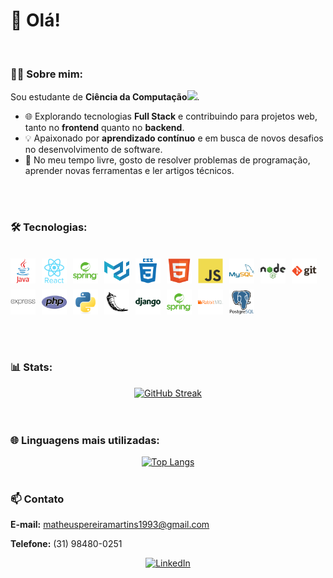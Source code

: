 
# 👋 Olá!


</br>


### :man_technologist: **Sobre mim:**  






Sou estudante de **Ciência da Computação**<img src="https://media.giphy.com/media/WUlplcMpOCEmTGBtBW/giphy.gif" width="30">.  
- 🌐 Explorando tecnologias **Full Stack** e contribuindo para projetos web, tanto no **frontend** quanto no **backend**.  
- 💡 Apaixonado por **aprendizado contínuo** e em busca de novos desafios no desenvolvimento de software.  
- 🧩 No meu tempo livre, gosto de resolver problemas de programação, aprender novas ferramentas e ler artigos técnicos.  

</br>



</br>

### :hammer_and_wrench: **Tecnologias:**  
</br>
<div align="center" style="display: flex; flex-wrap: wrap; gap: 10px;">
  <img src="https://github.com/devicons/devicon/blob/master/icons/java/java-original-wordmark.svg" title="Java" alt="Java" width="40" height="40"/>
  <img src="https://github.com/devicons/devicon/blob/master/icons/react/react-original-wordmark.svg" title="React" alt="React" width="40" height="40"/>
  <img src="https://github.com/devicons/devicon/blob/master/icons/spring/spring-original-wordmark.svg" title="Spring" alt="Spring" width="40" height="40"/>
  <img src="https://github.com/devicons/devicon/blob/master/icons/materialui/materialui-original.svg" title="Material UI" alt="Material UI" width="40" height="40"/>
  <img src="https://github.com/devicons/devicon/blob/master/icons/css3/css3-plain-wordmark.svg" title="CSS3" alt="CSS" width="40" height="40"/>
  <img src="https://github.com/devicons/devicon/blob/master/icons/html5/html5-original.svg" title="HTML5" alt="HTML" width="40" height="40"/>
  <img src="https://github.com/devicons/devicon/blob/master/icons/javascript/javascript-original.svg" title="JavaScript" alt="JavaScript" width="40" height="40"/>
  <img src="https://github.com/devicons/devicon/blob/master/icons/mysql/mysql-original-wordmark.svg" title="MySQL" alt="MySQL" width="40" height="40"/>
  <img src="https://github.com/devicons/devicon/blob/master/icons/nodejs/nodejs-original-wordmark.svg" title="NodeJS" alt="NodeJS" width="40" height="40"/>
  <img src="https://github.com/devicons/devicon/blob/master/icons/git/git-original-wordmark.svg" title="Git" alt="Git" width="40" height="40"/>
  <img src="https://github.com/devicons/devicon/blob/master/icons/express/express-original-wordmark.svg" title="Express" alt="Express" width="40" height="40"/>
  <img src="https://github.com/devicons/devicon/blob/master/icons/php/php-original.svg" title="PHP" alt="PHP" width="40" height="40"/>
  <img src="https://github.com/devicons/devicon/blob/master/icons/python/python-original.svg" title="Python" alt="Python" width="40" height="40"/>
  <img src="https://github.com/devicons/devicon/blob/master/icons/flask/flask-original.svg" title="Flask" alt="Flask" width="40" height="40"/>
  <img src="https://github.com/devicons/devicon/blob/master/icons/django/django-plain-wordmark.svg" title="Django" alt="Django" width="40" height="40"/>
  <img src="https://github.com/devicons/devicon/blob/master/icons/spring/spring-original-wordmark.svg" title="Spring Boot" alt="Spring Boot" width="40" height="40"/>
  <img src="https://github.com/devicons/devicon/blob/master/icons/rabbitmq/rabbitmq-original-wordmark.svg" title="RabbitMQ" alt="RabbitMQ" width="40" height="40"/>
  <img src="https://github.com/devicons/devicon/blob/master/icons/postgresql/postgresql-original-wordmark.svg" title="PostgreSQL" alt="PostgreSQL" width="40" height="40"/>
</div>
</br>
</br>


</br>

### 📊 **Stats:**  
<div align="center">
  <a href="https://git.io/streak-stats">
    <img src="http://github-readme-streak-stats.herokuapp.com?user=matheuspereiramartinscd&theme=dark&background=000000" alt="GitHub Streak"/>
  </a>
</div>
</br>
</br>

### 🌐 **Linguagens mais utilizadas:**  
<div align="center">
  <a href="https://github.com/anuraghazra/github-readme-stats">
    <img src="https://github-readme-stats.vercel.app/api/top-langs/?username=matheuspereiramartinscd&layout=compact&theme=vision-friendly-dark" alt="Top Langs"/>
  </a>
</div>
</br>




### 📫 **Contato**  

**E-mail:** matheuspereiramartins1993@gmail.com  

**Telefone:** (31) 98480-0251
<div align="center">
  
[![LinkedIn](https://img.shields.io/badge/LinkedIn-blue?style=for-the-badge&logo=linkedin&logoColor=white)](https://www.linkedin.com/in/matheus-pereira-martins-49225027b/)  

</div>

